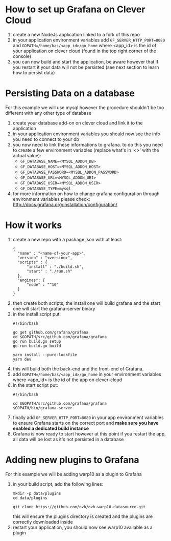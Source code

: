 # How to set up Grafana on Clever Cloud

1. create a new NodeJs application linked to a fork of this repo
2. in your application environment variables add ```GF_SERVER_HTTP_PORT=8080``` and ```GOPATH=/home/bas/<app_id>/go_home``` where <app_id> is the id of your application on clever cloud (found in the top right corner of the console)
3. you can now build and start the application, be aware however that if you restart it your data will not be persisted (see next section to learn how to persist data)

# Persisting Data on a database

For this example we will use mysql however the procedure shouldn't be too different with any other type of database

1. create your database add-on on clever cloud and link it to the application
2. in your application environment variables you should now see the info you need to connect to your db
3. you now need to link these informations to grafana. to do this you need to create a few environment variables (replace what's in '<>' with the actual value):
    - ```GF_DATABASE_NAME=<MYSQL_ADDON_DB>```
    - ```GF_DATABASE_HOST=<MYSQL_ADDON_HOST>```
    - ```GF_DATABASE_PASSWORD=<MYSQL_ADDON_PASSWORD>```
    - ```GF_DATABASE_URL=<MYSQL_ADDON_URI>```
    - ```GF_DATABASE_USER=<MYSQL_ADDON_USER>```
    - ```GF_DATABASE_TYPE=mysql```
4. for more information on how to change grafana configuration through environment variables please check: http://docs.grafana.org/installation/configuration/

# How it works

1. create a new repo with a package.json with at least:
    ```
    {
      "name" : "<name-of-your-app>",
      "version" : "<version>",
      "scripts" : {
          "install" : "./build.sh",
          "start" : "./run.sh"
      },
      "engines": {
          "node" : "^10"
      }
    }
    ```
2. then create both scripts, the install one will build grafana and the start one will start the grafana-server binary
3. in the install script put:
    ```
    #!/bin/bash
    
    go get github.com/grafana/grafana
    cd $GOPATH/src/github.com/grafana/grafana
    go run build.go setup
    go run build.go build
    
    yarn install --pure-lockfile
    yarn dev
    ```
4. this will build both the back-end and the front-end of Grafana.
5. add ```GOPATH=/home/bas/<app_id>/go_home``` in your environment variables where <app_id> is the id of the app on clever-cloud
6. in the start script put:
    ```
    #!/bin/bash

    cd $GOPATH/src/github.com/grafana/grafana
    $GOPATH/bin/grafana-server
    ```
7. finally add ```GF_SERVER_HTTP_PORT=8080``` in your app environment variables to ensure Grafana starts on the correct port and **make sure you have enabled a dedicated build instance**
8. Grafana is now ready to start however at this point if you restart the app, all data will be lost as it's not persisted in a database


# Adding new plugins to Grafana

For this example we will be adding warp10 as a plugin to Grafana
1. in your build script, add the following lines:
    ```
    mkdir -p data/plugins
    cd data/plugins

    git clone https://github.com/ovh/ovh-warp10-datasource.git
    ```
    this will ensure the plugins directory is created and the plugins are correctly downloaded inside
3. restart your application, you should now see warp10 available as a plugin
